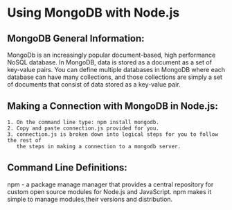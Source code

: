 # Using MongoDB with Node.js



MongoDB General Information:
------------------------------------------------------------------------------------------
MongoDb is an increasingly popular document-based, high performance NoSQL database.  In
MongoDB, data is stored as a document as a set of key-value pairs.  You can define
multiple databases in MongoDB where each database can have many collections, and those
collections are simply a set of documents that consist of data stored as a key-value pair.



Making a Connection with MongoDB in Node.js:
------------------------------------------------------------------------------------------
	1. On the command line type: npm install mongodb.
	2. Copy and paste connection.js provided for you.
	3. connection.js is broken down into logical steps for you to follow the rest of
	   the steps in making a connection to a mongodb server.





Command Line Definitions:
------------------------------------------------------------------------------------------
npm - a package manage manager that provides a central repository for custom open source
modules for Node.js and JavaScript.  npm makes it simple to manage modules,their versions
and distribution.
